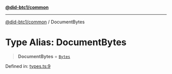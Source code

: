 [**@did-btc1/common**](../README.md)

***

[@did-btc1/common](../globals.md) / DocumentBytes

# Type Alias: DocumentBytes

> **DocumentBytes** = [`Bytes`](Bytes.md)

Defined in: [types.ts:9](https://github.com/dcdpr/did-btc1-js/blob/751aedd75738c26882a2149e644ae32b9e424707/packages/common/src/types.ts#L9)
